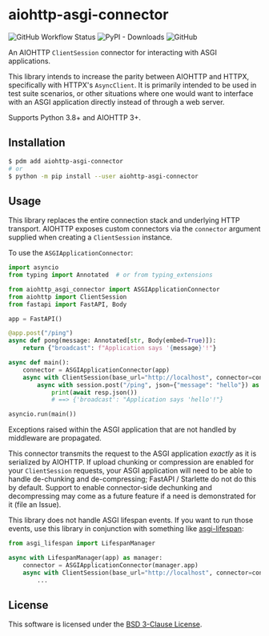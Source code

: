 # aiohttp-asgi-connector

![GitHub Workflow Status](https://img.shields.io/github/actions/workflow/status/thearchitector/aiohttp-asgi-connector/CI.yaml?label=tests&style=flat-square)
![PyPI - Downloads](https://img.shields.io/pypi/dw/aiohttp-asgi-connector?style=flat-square)
![GitHub](https://img.shields.io/github/license/thearchitector/aiohttp-asgi-connector?style=flat-square)

An AIOHTTP `ClientSession` connector for interacting with ASGI applications.

This library intends to increase the parity between AIOHTTP and HTTPX, specifically with HTTPX's `AsyncClient`. It is primarily intended to be used in test suite scenarios, or other situations where one would want to interface with an ASGI application directly instead of through a web server.

Supports Python 3.8+ and AIOHTTP 3+.

## Installation

```sh
$ pdm add aiohttp-asgi-connector
# or
$ python -m pip install --user aiohttp-asgi-connector
```

## Usage

This library replaces the entire connection stack and underlying HTTP transport. AIOHTTP exposes custom connectors via the `connector` argument supplied when creating a `ClientSession` instance.

To use the `ASGIApplicationConnector`:

```py
import asyncio
from typing import Annotated  # or from typing_extensions

from aiohttp_asgi_connector import ASGIApplicationConnector
from aiohttp import ClientSession
from fastapi import FastAPI, Body

app = FastAPI()

@app.post("/ping")
async def pong(message: Annotated[str, Body(embed=True)]):
    return {"broadcast": f"Application says '{message}'!"}

async def main():
    connector = ASGIApplicationConnector(app)
    async with ClientSession(base_url="http://localhost", connector=connector) as session:
        async with session.post("/ping", json={"message": "hello"}) as resp:
            print(await resp.json())
            # ==> {'broadcast': "Application says 'hello'!"}

asyncio.run(main())
```

Exceptions raised within the ASGI application that are not handled by middleware are propagated.

This connector transmits the request to the ASGI application _exactly_ as it is serialized by AIOHTTP. If upload chunking or compression are enabled for your `ClientSession` requests, your ASGI application will need to be able to handle de-chunking and de-compressing; FastAPI / Starlette do not do this by default. Support to enable connector-side dechunking and decompressing may come as a future feature if a need is demonstrated for it (file an Issue).

This library does not handle ASGI lifespan events. If you want to run those events, use this library in conjunction with something like [asgi-lifespan](https://pypi.org/project/asgi-lifespan/):

```py
from asgi_lifespan import LifespanManager

async with LifespanManager(app) as manager:
    connector = ASGIApplicationConnector(manager.app)
    async with ClientSession(base_url="http://localhost", connector=connector) as session:
        ...
```

## License

This software is licensed under the [BSD 3-Clause License](LICENSE).
